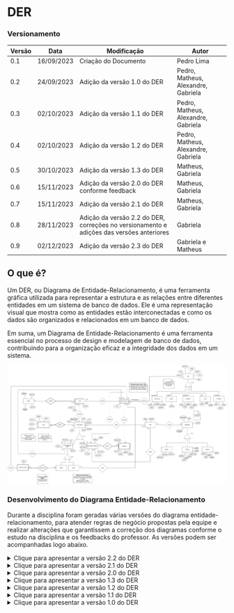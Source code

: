 # DER

### Versionamento

| Versão | Data       | Modificação                                                                              | Autor                               |
| ------ | ---------- | ---------------------------------------------------------------------------------------- | ----------------------------------- |
| 0.1    | 16/09/2023 | Criação do Documento                                                                     | Pedro Lima                          |
| 0.2    | 24/09/2023 | Adição da versão 1.0 do DER                                                              | Pedro, Matheus, Alexandre, Gabriela |
| 0.3    | 02/10/2023 | Adição da versão 1.1 do DER                                                              | Pedro, Matheus, Alexandre, Gabriela |
| 0.4    | 02/10/2023 | Adição da versão 1.2 do DER                                                              | Pedro, Matheus, Alexandre, Gabriela |
| 0.5    | 30/10/2023 | Adição da versão 1.3 do DER                                                              | Matheus, Gabriela                   |
| 0.6    | 15/11/2023 | Adição da versão 2.0 do DER conforme feedback                                            | Matheus, Gabriela                   |
| 0.7    | 15/11/2023 | Adição da versão 2.1 do DER                                                              | Matheus, Gabriela                   |
| 0.8    | 28/11/2023 | Adição da versão 2.2 do DER, correções no versionamento e adições das versões anteriores | Gabriela                            |
| 0.9    | 02/12/2023 | Adição da versão 2.3 do DER | Gabriela e Matheus|


## O que é?

Um DER, ou Diagrama de Entidade-Relacionamento, é uma ferramenta gráfica utilizada para representar a estrutura e as relações entre diferentes entidades em um sistema de banco de dados. Ele é uma representação visual que mostra como as entidades estão interconectadas e como os dados são organizados e relacionados em um banco de dados.

Em suma, um Diagrama de Entidade-Relacionamento é uma ferramenta essencial no processo de design e modelagem de banco de dados, contribuindo para a organização eficaz e a integridade dos dados em um sistema.

![DER v2.3](./assets/DERv/DERv2.3.png)

### Desenvolvimento do Diagrama Entidade-Relacionamento

Durante a disciplina foram geradas várias versões do diagrama entidade-relacionamento, para atender regras de negócio propostas pela equipe e realizar alterações que garantissem a correção dos diagramas conforme o estudo na disciplina e os feedbacks do professor. As versões podem ser acompanhadas logo abaixo.

<details>
<summary>Clique para apresentar a versão 2.2 do DER</summary>

### DER v2.2

Documentar alteracoes aqui.

![DER v2.2](./assets/DERv/DERv2.2.png)

</details>

<details>

<summary>Clique para apresentar a versão 2.1 do DER</summary>

### DER v2.1

Documentar alteracoes aqui.

![DER v2.1](./assets/DERv/DERv2.1.png)

</details>

<details>

<summary>Clique para apresentar a versão 2.0 do DER</summary>

### DER v2.0

Documentar alteracoes aqui.

![DER v2.0](./assets/DERv/DERv2.0.png)

</details>

<details>

<summary>Clique para apresentar a versão 1.3 do DER</summary>

### DER v1.3

Documentar alteracoes aqui.

![DER v1.3](./assets/DERv/DERv1.3.png)

</details>

<details>

<summary>Clique para apresentar a versão 1.2 do DER</summary>

### DER v1.2

Documentar alteracoes aqui.

![DER v1.2](./assets/DERv/DERv1.2.png)

</details>

<details>

<summary>Clique para apresentar a versão 1.1 do DER</summary>

### DER v1.1

Documentar alteracoes aqui.

![DER v1.1](./assets/DERv/DERv1.1.png)

</details>

<details>

<summary>Clique para apresentar a versão 1.0 do DER</summary>

### DER v1.0

Documentar alteracoes aqui.

![DER v1.0](./assets/DERv/DERv1.0.png)

</details>




